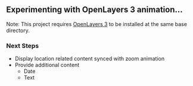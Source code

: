 ## Experimenting with OpenLayers 3 animation...

Note:  This project requires [OpenLayers 3](https://github.com/openlayers/ol3/releases) to be installed at the same base directory.  

### Next Steps
* Display location related content synced with zoom animation
* Provide additional content
  * Date
  * Text
